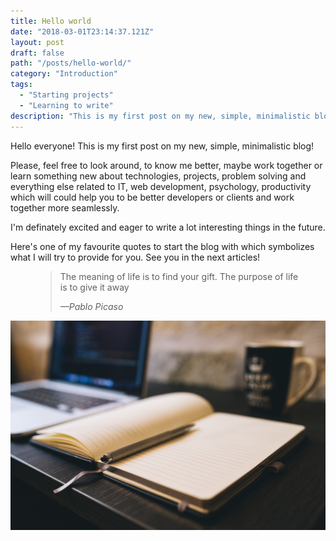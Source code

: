 ```yaml
---
title: Hello world
date: "2018-03-01T23:14:37.121Z"
layout: post
draft: false
path: "/posts/hello-world/"
category: "Introduction"
tags:
  - "Starting projects"
  - "Learning to write"
description: "This is my first post on my new, simple, minimalistic blog! Please, feel free to look around, to know me better, maybe work together or learn something new about technologies, projects, problem solving and everything else related to IT, web development, psychology, productivity which will could help you to be better developers or clients and work together more seamlessly."
---
```


Hello everyone! This is my first post on my new, simple, minimalistic blog!

Please, feel free to look around, to know me better, maybe work together or learn something new about technologies, projects, problem solving and everything else related to IT, web development, psychology, productivity which will could help you to be better developers or clients and work together more seamlessly.

I'm definately excited and eager to write a lot interesting things in the future.

Here's one of my favourite quotes to start the blog with which symbolizes what I will try to provide for you. See you in the next articles!

<figure>
	<blockquote>
		<p>The meaning of life is to find your gift. The purpose of life is to give it away</p>
		<footer>
			<cite>—Pablo Picaso</cite>
		</footer>
	</blockquote>
</figure>

![Learn and work towards what interests you and you will not have to work anymore in your life](./1.jpg)